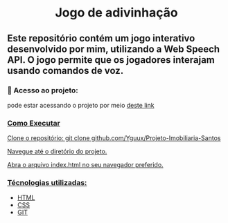 <h1 align="center">Jogo de adivinhação</h1>

<h2>Este repositório contém um jogo interativo desenvolvido por mim, utilizando a Web Speech API. O jogo permite que os jogadores interajam usando comandos de voz.</h2>

<h3>📁 Acesso ao projeto:</h3>

<p>pode estar acessando o projeto por meio <a href="https://yguux.github.io/Projeto-Imobiliaria-Santos"> deste link</p>

<h3>Como Executar</h3>

Clone o repositório: git clone github.com/Yguux/Projeto-Imobiliaria-Santos

Navegue até o diretório do projeto.

Abra o arquivo index.html no seu navegador preferido.

<h3>Técnologias utilizadas:</h3>

* HTML<br>
* CSS<br>
* GIT<br>
